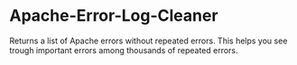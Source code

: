 Apache-Error-Log-Cleaner
========================

Returns a list of Apache errors without repeated errors. This helps you see trough important errors among thousands of repeated errors.
